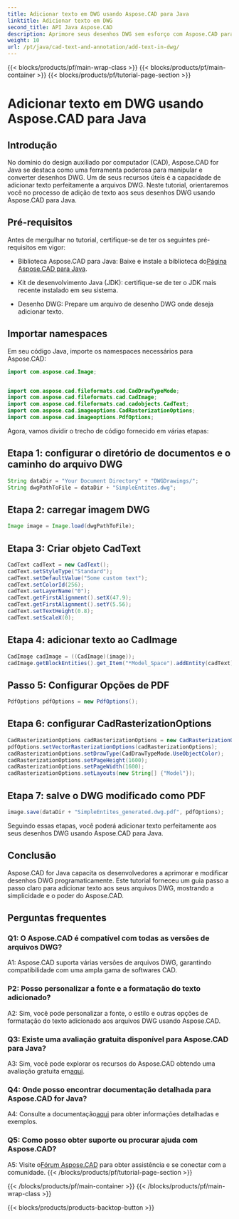 ```yaml
---
title: Adicionar texto em DWG usando Aspose.CAD para Java
linktitle: Adicionar texto em DWG
second_title: API Java Aspose.CAD
description: Aprimore seus desenhos DWG sem esforço com Aspose.CAD para Java. Adicione texto perfeitamente com nosso guia passo a passo.
weight: 10
url: /pt/java/cad-text-and-annotation/add-text-in-dwg/
---
```


{{< blocks/products/pf/main-wrap-class >}}
{{< blocks/products/pf/main-container >}}
{{< blocks/products/pf/tutorial-page-section >}}

# Adicionar texto em DWG usando Aspose.CAD para Java

## Introdução

No domínio do design auxiliado por computador (CAD), Aspose.CAD for Java se destaca como uma ferramenta poderosa para manipular e converter desenhos DWG. Um de seus recursos úteis é a capacidade de adicionar texto perfeitamente a arquivos DWG. Neste tutorial, orientaremos você no processo de adição de texto aos seus desenhos DWG usando Aspose.CAD para Java.

## Pré-requisitos

Antes de mergulhar no tutorial, certifique-se de ter os seguintes pré-requisitos em vigor:

-  Biblioteca Aspose.CAD para Java: Baixe e instale a biblioteca do[Página Aspose.CAD para Java](https://releases.aspose.com/cad/java/).

- Kit de desenvolvimento Java (JDK): certifique-se de ter o JDK mais recente instalado em seu sistema.

- Desenho DWG: Prepare um arquivo de desenho DWG onde deseja adicionar texto.

## Importar namespaces

Em seu código Java, importe os namespaces necessários para Aspose.CAD:

```java
import com.aspose.cad.Image;


import com.aspose.cad.fileformats.cad.CadDrawTypeMode;
import com.aspose.cad.fileformats.cad.CadImage;
import com.aspose.cad.fileformats.cad.cadobjects.CadText;
import com.aspose.cad.imageoptions.CadRasterizationOptions;
import com.aspose.cad.imageoptions.PdfOptions;
```

Agora, vamos dividir o trecho de código fornecido em várias etapas:

## Etapa 1: configurar o diretório de documentos e o caminho do arquivo DWG

```java
String dataDir = "Your Document Directory" + "DWGDrawings/";
String dwgPathToFile = dataDir + "SimpleEntites.dwg";
```

## Etapa 2: carregar imagem DWG

```java
Image image = Image.load(dwgPathToFile);
```

## Etapa 3: Criar objeto CadText

```java
CadText cadText = new CadText();
cadText.setStyleType("Standard");
cadText.setDefaultValue("Some custom text");
cadText.setColorId(256);
cadText.setLayerName("0");
cadText.getFirstAlignment().setX(47.9);
cadText.getFirstAlignment().setY(5.56);
cadText.setTextHeight(0.8);
cadText.setScaleX(0);
```

## Etapa 4: adicionar texto ao CadImage

```java
CadImage cadImage = ((CadImage)(image));
cadImage.getBlockEntities().get_Item("*Model_Space").addEntity(cadText);
```

## Passo 5: Configurar Opções de PDF

```java
PdfOptions pdfOptions = new PdfOptions();
```

## Etapa 6: configurar CadRasterizationOptions

```java
CadRasterizationOptions cadRasterizationOptions = new CadRasterizationOptions();
pdfOptions.setVectorRasterizationOptions(cadRasterizationOptions);
cadRasterizationOptions.setDrawType(CadDrawTypeMode.UseObjectColor);
cadRasterizationOptions.setPageHeight(1600);
cadRasterizationOptions.setPageWidth(1600);
cadRasterizationOptions.setLayouts(new String[] {"Model"});
```

## Etapa 7: salve o DWG modificado como PDF

```java
image.save(dataDir + "SimpleEntites_generated.dwg.pdf", pdfOptions);
```

Seguindo essas etapas, você poderá adicionar texto perfeitamente aos seus desenhos DWG usando Aspose.CAD para Java.

## Conclusão

Aspose.CAD for Java capacita os desenvolvedores a aprimorar e modificar desenhos DWG programaticamente. Este tutorial forneceu um guia passo a passo claro para adicionar texto aos seus arquivos DWG, mostrando a simplicidade e o poder do Aspose.CAD.

## Perguntas frequentes

### Q1: O Aspose.CAD é compatível com todas as versões de arquivos DWG?

A1: Aspose.CAD suporta várias versões de arquivos DWG, garantindo compatibilidade com uma ampla gama de softwares CAD.

### P2: Posso personalizar a fonte e a formatação do texto adicionado?

A2: Sim, você pode personalizar a fonte, o estilo e outras opções de formatação do texto adicionado aos arquivos DWG usando Aspose.CAD.

### Q3: Existe uma avaliação gratuita disponível para Aspose.CAD para Java?

 A3: Sim, você pode explorar os recursos do Aspose.CAD obtendo uma avaliação gratuita em[aqui](https://releases.aspose.com/).

### Q4: Onde posso encontrar documentação detalhada para Aspose.CAD for Java?

 A4: Consulte a documentação[aqui](https://reference.aspose.com/cad/java/) para obter informações detalhadas e exemplos.

### Q5: Como posso obter suporte ou procurar ajuda com Aspose.CAD?

A5: Visite o[Fórum Aspose.CAD](https://forum.aspose.com/c/cad/19) para obter assistência e se conectar com a comunidade.
{{< /blocks/products/pf/tutorial-page-section >}}

{{< /blocks/products/pf/main-container >}}
{{< /blocks/products/pf/main-wrap-class >}}

{{< blocks/products/products-backtop-button >}}
